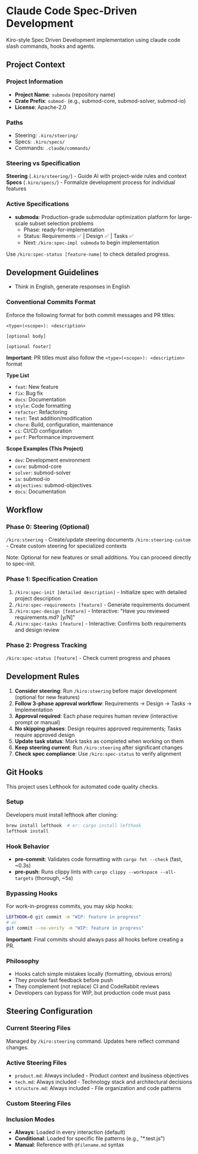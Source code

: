 # Claude Code Spec-Driven Development

Kiro-style Spec Driven Development implementation using claude code slash commands, hooks and agents.

## Project Context

### Project Information
- **Project Name**: `submoda` (repository name)
- **Crate Prefix**: `submod-` (e.g., submod-core, submod-solver, submod-io)
- **License**: Apache-2.0

### Paths
- Steering: `.kiro/steering/`
- Specs: `.kiro/specs/`
- Commands: `.claude/commands/`

### Steering vs Specification

**Steering** (`.kiro/steering/`) - Guide AI with project-wide rules and context
**Specs** (`.kiro/specs/`) - Formalize development process for individual features

### Active Specifications
- **submoda**: Production-grade submodular optimization platform for large-scale subset selection problems
  - Phase: ready-for-implementation
  - Status: Requirements ✅ | Design ✅ | Tasks ✅
  - Next: `/kiro:spec-impl submoda` to begin implementation

Use `/kiro:spec-status [feature-name]` to check detailed progress.

## Development Guidelines
- Think in English, generate responses in English

### Conventional Commits Format

Enforce the following format for both commit messages and PR titles:

```
<type>(<scope>): <description>

[optional body]

[optional footer]
```

**Important**: PR titles must also follow the `<type>(<scope>): <description>` format

**Type List**
- `feat`: New feature
- `fix`: Bug fix
- `docs`: Documentation
- `style`: Code formatting
- `refactor`: Refactoring
- `test`: Test addition/modification
- `chore`: Build, configuration, maintenance
- `ci`: CI/CD configuration
- `perf`: Performance improvement

**Scope Examples (This Project)**
- `dev`: Development environment
- `core`: submod-core
- `solver`: submod-solver
- `io`: submod-io
- `objectives`: submod-objectives
- `docs`: Documentation

## Workflow

### Phase 0: Steering (Optional)
`/kiro:steering` - Create/update steering documents
`/kiro:steering-custom` - Create custom steering for specialized contexts

Note: Optional for new features or small additions. You can proceed directly to spec-init.

### Phase 1: Specification Creation
1. `/kiro:spec-init [detailed description]` - Initialize spec with detailed project description
2. `/kiro:spec-requirements [feature]` - Generate requirements document
3. `/kiro:spec-design [feature]` - Interactive: "Have you reviewed requirements.md? [y/N]"
4. `/kiro:spec-tasks [feature]` - Interactive: Confirms both requirements and design review

### Phase 2: Progress Tracking
`/kiro:spec-status [feature]` - Check current progress and phases

## Development Rules
1. **Consider steering**: Run `/kiro:steering` before major development (optional for new features)
2. **Follow 3-phase approval workflow**: Requirements → Design → Tasks → Implementation
3. **Approval required**: Each phase requires human review (interactive prompt or manual)
4. **No skipping phases**: Design requires approved requirements; Tasks require approved design
5. **Update task status**: Mark tasks as completed when working on them
6. **Keep steering current**: Run `/kiro:steering` after significant changes
7. **Check spec compliance**: Use `/kiro:spec-status` to verify alignment

## Git Hooks

This project uses Lefthook for automated code quality checks.

### Setup
Developers must install lefthook after cloning:
```bash
brew install lefthook  # or: cargo install lefthook
lefthook install
```

### Hook Behavior
- **pre-commit**: Validates code formatting with `cargo fmt --check` (fast, ~0.3s)
- **pre-push**: Runs clippy lints with `cargo clippy --workspace --all-targets` (thorough, ~5s)

### Bypassing Hooks
For work-in-progress commits, you may skip hooks:
```bash
LEFTHOOK=0 git commit -m "WIP: feature in progress"
# or
git commit --no-verify -m "WIP: feature in progress"
```

**Important**: Final commits should always pass all hooks before creating a PR.

### Philosophy
- Hooks catch simple mistakes locally (formatting, obvious errors)
- They provide fast feedback before push
- They complement (not replace) CI and CodeRabbit reviews
- Developers can bypass for WIP, but production code must pass

## Steering Configuration

### Current Steering Files
Managed by `/kiro:steering` command. Updates here reflect command changes.

### Active Steering Files
- `product.md`: Always included - Product context and business objectives
- `tech.md`: Always included - Technology stack and architectural decisions
- `structure.md`: Always included - File organization and code patterns

### Custom Steering Files
<!-- Added by /kiro:steering-custom command -->
<!-- Format:
- `filename.md`: Mode - Pattern(s) - Description
  Mode: Always|Conditional|Manual
  Pattern: File patterns for Conditional mode
-->

### Inclusion Modes
- **Always**: Loaded in every interaction (default)
- **Conditional**: Loaded for specific file patterns (e.g., "*.test.js")
- **Manual**: Reference with `@filename.md` syntax
